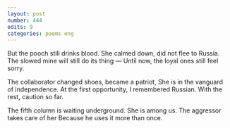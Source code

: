 ```yaml
---
layout: post
number: 444
edits: 9
categories: poems eng
---
```


But the pooch still drinks blood.
She calmed down, did not flee to Russia.
The slowed mine will still do its thing —
Until now, the loyal ones still feel sorry.

The collaborator changed shoes, became a patriot,
She is in the vanguard of independence.
At the first opportunity, I remembered Russian.
With the rest, caution so far.

The fifth column is waiting underground.
She is among us.
The aggressor takes care of her
Because he uses it more than once.
